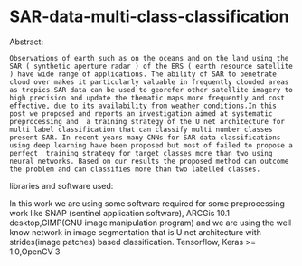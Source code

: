 # SAR-data-multi-class-classification

Abstract:

	Observations of earth such as on the oceans and on the land using the SAR ( synthetic aperture radar ) of the ERS ( earth resource satellite ) have wide range of applications. The ability of SAR to penetrate cloud over makes it particularly valuable in frequently clouded areas as tropics.SAR data can be used to georefer other satellite imagery to high precision and update the thematic maps more frequently and cost effective, due to its availability from weather conditions.In this post we proposed and reports an investigation aimed at systematic preprocessing and  a training strategy of the U net architecture for multi label classification that can classify multi number classes present SAR. In recent years many CNNs for SAR data classifications using deep learning have been proposed but most of failed to propose a perfect  training strategy for target classes more than two using neural networks. Based on our results the proposed method can outcome the problem and can classifies more than two labelled classes.

libraries and software used:

  In this work we are using some software required for some preprocessing work like SNAP (sentinel application software), ARCGis 10.1 desktop,GIMP(GNU image manipulation program) and we are using the well know network  in image segmentation that is U net architecture with strides(image patches) based classification.	Tensorflow, Keras >= 1.0,OpenCV 3
  

